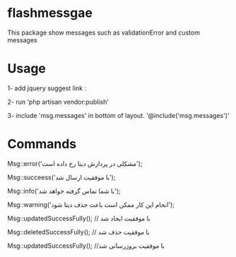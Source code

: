 # flashmessgae
This package show messages such as validationError and custom messages

# Usage
1-  add jquery
suggest link : 
        <script src="//ajax.googleapis.com/ajax/libs/jquery/2.0.3/jquery.min.js" ></script>

2- run 'php artisan vendor:publish'

3- include 'msg.messages' in bottom of layout.
  '@include('msg.messages')'


# Commands

Msg::error('مشکلی در پردازش دیتا رخ داده است');

Msg::succeess('با موفقیت ارسال شد');

Msg::info('با شما تماس گرفته خواهد شد');

Msg::warning('انجام این کار ممکن است باعث حذف دیتا شود');


Msg::updatedSuccessFully(); // با موفقیت ایجاد شد

Msg::deletedSuccessFully(); // با موفقیت حذف شد

Msg::updatedSuccessFully(); //با موفقیت بروزرسانی شد





